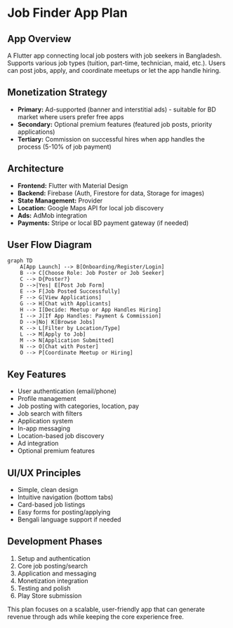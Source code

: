 # Job Finder App Plan

## App Overview
A Flutter app connecting local job posters with job seekers in Bangladesh. Supports various job types (tuition, part-time, technician, maid, etc.). Users can post jobs, apply, and coordinate meetups or let the app handle hiring.

## Monetization Strategy
- **Primary:** Ad-supported (banner and interstitial ads) - suitable for BD market where users prefer free apps
- **Secondary:** Optional premium features (featured job posts, priority applications)
- **Tertiary:** Commission on successful hires when app handles the process (5-10% of job payment)

## Architecture
- **Frontend:** Flutter with Material Design
- **Backend:** Firebase (Auth, Firestore for data, Storage for images)
- **State Management:** Provider
- **Location:** Google Maps API for local job discovery
- **Ads:** AdMob integration
- **Payments:** Stripe or local BD payment gateway (if needed)

## User Flow Diagram
```mermaid
graph TD
    A[App Launch] --> B[Onboarding/Register/Login]
    B --> C[Choose Role: Job Poster or Job Seeker]
    C --> D{Poster?}
    D -->|Yes| E[Post Job Form]
    E --> F[Job Posted Successfully]
    F --> G[View Applications]
    G --> H[Chat with Applicants]
    H --> I[Decide: Meetup or App Handles Hiring]
    I --> J[If App Handles: Payment & Commission]
    D -->|No| K[Browse Jobs]
    K --> L[Filter by Location/Type]
    L --> M[Apply to Job]
    M --> N[Application Submitted]
    N --> O[Chat with Poster]
    O --> P[Coordinate Meetup or Hiring]
```

## Key Features
- User authentication (email/phone)
- Profile management
- Job posting with categories, location, pay
- Job search with filters
- Application system
- In-app messaging
- Location-based job discovery
- Ad integration
- Optional premium features

## UI/UX Principles
- Simple, clean design
- Intuitive navigation (bottom tabs)
- Card-based job listings
- Easy forms for posting/applying
- Bengali language support if needed

## Development Phases
1. Setup and authentication
2. Core job posting/search
3. Application and messaging
4. Monetization integration
5. Testing and polish
6. Play Store submission

This plan focuses on a scalable, user-friendly app that can generate revenue through ads while keeping the core experience free.